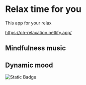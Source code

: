 # Relax time for you
This app for your relax

https://oh-relaxation.netlify.app/

## Mindfulness music

## Dynamic mood

![Static Badge](https://img.shields.io/badge/Relax_time-for_you-green)
